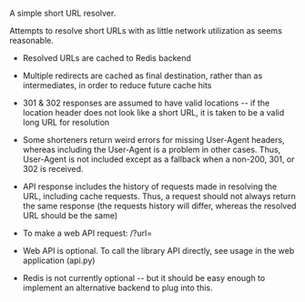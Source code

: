 A simple short URL resolver.

Attempts to resolve short URLs with as little network utilization as seems
reasonable.

* Resolved URLs are cached to Redis backend

* Multiple redirects are cached as final destination, rather than as
  intermediates, in order to reduce future cache hits

* 301 & 302 responses are assumed to have valid locations -- if the location
  header does not look like a short URL, it is taken to be a valid long
  URL for resolution

* Some shorteners return weird errors for missing User-Agent headers, whereas
  including the User-Agent is a problem in other cases. Thus, User-Agent
  is not included except as a fallback when a non-200, 301, or 302 is
  received.

* API response includes the history of requests made in resolving the URL,
  including cache requests. Thus, a request should not always return the
  same response (the requests history will differ, whereas the resolved URL
  should be the same)

* To make a web API request: <api-location>/?url=<short-url>

* Web API is optional. To call the library API directly, see usage in the
  web application (api.py)

* Redis is not currently optional -- but it should be easy enough to
  implement an alternative backend to plug into this.
